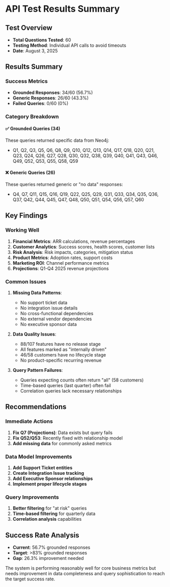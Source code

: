 # API Test Results Summary

## Test Overview
- **Total Questions Tested**: 60
- **Testing Method**: Individual API calls to avoid timeouts
- **Date**: August 3, 2025

## Results Summary

### Success Metrics
- **Grounded Responses**: 34/60 (56.7%)
- **Generic Responses**: 26/60 (43.3%)
- **Failed Queries**: 0/60 (0%)

### Category Breakdown

#### ✅ Grounded Queries (34)
These queries returned specific data from Neo4j:
- Q1, Q2, Q3, Q5, Q6, Q8, Q9, Q10, Q12, Q13, Q14, Q17, Q18, Q20, Q21, Q23, Q24, Q26, Q27, Q28, Q30, Q32, Q38, Q39, Q40, Q41, Q43, Q46, Q49, Q52, Q53, Q55, Q58, Q59

#### ❌ Generic Queries (26)
These queries returned generic or "no data" responses:
- Q4, Q7, Q11, Q15, Q16, Q19, Q22, Q25, Q29, Q31, Q33, Q34, Q35, Q36, Q37, Q42, Q44, Q45, Q47, Q48, Q50, Q51, Q54, Q56, Q57, Q60

## Key Findings

### Working Well
1. **Financial Metrics**: ARR calculations, revenue percentages
2. **Customer Analytics**: Success scores, health scores, customer lists
3. **Risk Analysis**: Risk impacts, categories, mitigation status
4. **Product Metrics**: Adoption rates, support costs
5. **Marketing ROI**: Channel performance metrics
6. **Projections**: Q1-Q4 2025 revenue projections

### Common Issues
1. **Missing Data Patterns**:
   - No support ticket data
   - No integration issue details
   - No cross-functional dependencies
   - No external vendor dependencies
   - No executive sponsor data

2. **Data Quality Issues**:
   - 88/107 features have no release stage
   - All features marked as "internally driven"
   - 46/58 customers have no lifecycle stage
   - No product-specific recurring revenue

3. **Query Pattern Failures**:
   - Queries expecting counts often return "all" (58 customers)
   - Time-based queries (last quarter) often fail
   - Correlation queries lack necessary relationships

## Recommendations

### Immediate Actions
1. **Fix Q7 (Projections)**: Data exists but query fails
2. **Fix Q52/Q53**: Recently fixed with relationship model
3. **Add missing data** for commonly asked metrics

### Data Model Improvements
1. **Add Support Ticket entities**
2. **Create Integration Issue tracking**
3. **Add Executive Sponsor relationships**
4. **Implement proper lifecycle stages**

### Query Improvements
1. **Better filtering** for "at risk" queries
2. **Time-based filtering** for quarterly data
3. **Correlation analysis** capabilities

## Success Rate Analysis
- **Current**: 56.7% grounded responses
- **Target**: >83% grounded responses
- **Gap**: 26.3% improvement needed

The system is performing reasonably well for core business metrics but needs improvement in data completeness and query sophistication to reach the target success rate.